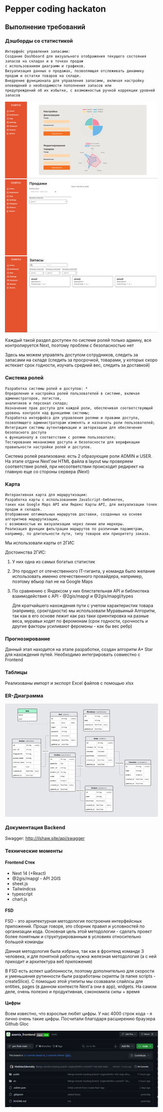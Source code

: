 # Pepper coding hackaton

## Выполнение требований

### Дэшборды со статистикой

```plaintext
Интерфейс управления запасами:
Создание Dashboard для визуального отображения текущего состояния запасов на складах и в точках продаж 
с использованием диаграмм и графиков.
Визуализация данных о продажах, позволяющая отслеживать динамику продаж и остатки товаров на складе.
Внедрение функционала для управления запасами, включая настройку оповещений о необходимости пополнения запасов или 
предупреждений об их избытке, с возможностью ручной коррекции уровней запасов
```

![1713678743697](image/README/1713678743697.png)![1713678769891](image/README/1713678769891.png)![1713678818390](image/README/1713678818390.png)

Каждый такой раздел доступен по системе ролей только админу, все контролируется Next, поэтому проблем с безопасностью нет

Здесь мы можем управлять доступом сотрудников, следить за запасами на складе (следить за просрочкой, товарами, у которых скоро истекает срок годности, изучать средний вес, следить за доставкой)

### Система ролей

```plaintext
Разработка системы ролей и доступов: *
Определение и настройка ролей пользователей в системе, включая администраторов, логистов, 
аналитиков и персонал склада;
Назначение прав доступа для каждой роли, обеспечивая соответствующий уровень контроля над функциями системы;
Разработка интерфейса для управления ролями и правами доступа, 
позволяющего администраторам изменять и назначать роли пользователей;
Интеграция системы аутентификации и авторизации для обеспечения безопасного доступа 
к функционалу в соответствии с ролями пользователя;
Тестирование механизмов доступа и безопасности для верификации правильности настройки ролей и доступов.
```

Система  ролей реализована: есть 2 образующие роли ADMIN и USER. На этапе отдачи Next'ом HTML файла в layout мы проверяем соответствие ролей, при несоответствии происходит редирект на главную еще со стороны сервера (Next)

### Карта

```plaintext
Интерактивная карта для маршрутизации:
Разработка карты с использованием JavaScript-библиотек, 
таких как Google Maps API или Яндекс Карты API, для визуализации точек продаж и складов.
Отображение оптимальных маршрутов доставки, созданных на основе алгоритмов маршрутизации, 
с возможностью их визуализации через линии или маркеры.
Реализация функции фильтрации маршрутов по различным параметрам, 
например, по длительности пути, типу товаров или приоритету заказа.
```

Мы использовали карты от 2ГИС

Достоинства 2ГИС:

1) У них одна из самых богатых статистик
2) Это продукт от отечественного IT-гиганта, у команда было желание использовать именно отечественного провайдера, например, поэтому вбыор пал не на Google Maps
3) По сравнению с Яндексом у них блистательная API и библиотека взаимодействия с API - @2gis/mapgl и @2gis/mapgl/types

   Для кратчайшего нахождения пути  с учетом характеристик товара (например, срокгодности) мы использовали  Муравьиный Алгоритм, так как в его основе лежит как раз таки ориентировка на разные веса, муравьи ходят по феромонам (срок годности, срочность и другие факторы усиливают феромоны - как бы вес ребр)

### Прогнозирование

Данный этап находится на этапе разработки, создан алгоритм A* Star для нахождения путей. Необходимо интегрировать совместно с Frontend

### Таблицы

Реализованы импорт и экспорт Excel файлов с помощью xlsx

### ER-Диаграмма

![1713680078672](image/README/1713680078672.jpg)

### Документация Backend

Swagger: http://ilshaw.site/api/swagger

### Технические моменты

#### Frontend Стек

* Next 14 (+React)
* @2gis/mapgl - API 2GIS
* sheet.js
* Tailwindcss
* typescript
* chart.js

#### FSD

FSD - это архитектурная методология построения интерфейсных приложений. Проще говоря, это сборник правил и условностей по организации кода. Основная цель этой методологии - сделать проект более понятным и структурированным в условиях относительно большой команды

Данная методология была избрана, так как в фронтенд команде 3 человека, и для понятной работы нужна железная методология (а с ней приходит и архитектура веб приложения)

В FSD есть аспект шаблонности, поэтому дополнительно для скорости и уменьшения рутинности были разработаны скрипты (в папке scripts - createSlice). С помощью этой утилиты мы созвавали слайлсы для entities, pages (в данном контексте Next'а они в app), widgets. На самом деле, очень полезно и продуктивная, сэкономила силы + время

#### Цифры

Всем известно, что взрослые любят цифры. У нас 4000 строк кода - я лично очень такие цифры. Посчитали благодаря расширению браузера Github Gloc

![1713681226809](image/README/1713681226809.png)
